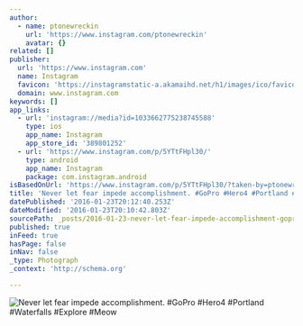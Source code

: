 ```yaml
---
author:
  - name: ptonewreckin
    url: 'https://www.instagram.com/ptonewreckin'
    avatar: {}
related: []
publisher:
  url: 'https://www.instagram.com'
  name: Instagram
  favicon: 'https://instagramstatic-a.akamaihd.net/h1/images/ico/favicon.ico/7cdab0872b15.ico'
  domain: www.instagram.com
keywords: []
app_links:
  - url: 'instagram://media?id=1033662775238745588'
    type: ios
    app_name: Instagram
    app_store_id: '389801252'
  - url: 'https://www.instagram.com/p/5YTtFHpl30/'
    type: android
    app_name: Instagram
    package: com.instagram.android
isBasedOnUrl: 'https://www.instagram.com/p/5YTtFHpl30/?taken-by=ptonewreckin'
title: 'Never let fear impede accomplishment. #GoPro #Hero4 #Portland #Waterfalls #Explore #Meow'
datePublished: '2016-01-23T20:12:40.253Z'
dateModified: '2016-01-23T20:10:42.803Z'
sourcePath: _posts/2016-01-23-never-let-fear-impede-accomplishment-gopro-hero4-portlan.md
published: true
inFeed: true
hasPage: false
inNav: false
_type: Photograph
_context: 'http://schema.org'

---
```

![Never let fear impede accomplishment&period; &num;GoPro &num;Hero4 &num;Portland &num;Waterfalls &num;Explore &num;Meow](https://scontent.cdninstagram.com/hphotos-xfp1/t51.2885-15/s640x640/sh0.08/e35/923752_1661344824151949_2089393896_n.jpg)